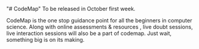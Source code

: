 "# CodeMap" 
To be released in October first week.

CodeMap is the one stop guidance point for all the beginners in computer science.
Along with online assessments & resources , live doubt sessions, live interaction sessions will also be a part of codemap.
Just wait, something big is on its making.
